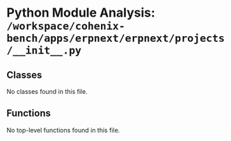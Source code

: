 # Python Module Analysis: `/workspace/cohenix-bench/apps/erpnext/erpnext/projects/__init__.py`

## Classes

No classes found in this file.


## Functions

No top-level functions found in this file.
